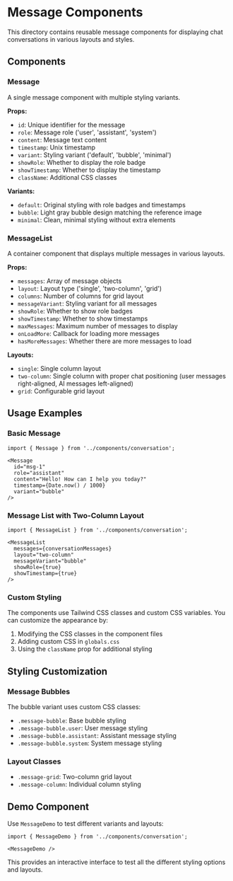# Message Components

This directory contains reusable message components for displaying chat conversations in various layouts and styles.

## Components

### Message
A single message component with multiple styling variants.

**Props:**
- `id`: Unique identifier for the message
- `role`: Message role ('user', 'assistant', 'system')
- `content`: Message text content
- `timestamp`: Unix timestamp
- `variant`: Styling variant ('default', 'bubble', 'minimal')
- `showRole`: Whether to display the role badge
- `showTimestamp`: Whether to display the timestamp
- `className`: Additional CSS classes

**Variants:**
- `default`: Original styling with role badges and timestamps
- `bubble`: Light gray bubble design matching the reference image
- `minimal`: Clean, minimal styling without extra elements

### MessageList
A container component that displays multiple messages in various layouts.

**Props:**
- `messages`: Array of message objects
- `layout`: Layout type ('single', 'two-column', 'grid')
- `columns`: Number of columns for grid layout
- `messageVariant`: Styling variant for all messages
- `showRole`: Whether to show role badges
- `showTimestamp`: Whether to show timestamps
- `maxMessages`: Maximum number of messages to display
- `onLoadMore`: Callback for loading more messages
- `hasMoreMessages`: Whether there are more messages to load

**Layouts:**
- `single`: Single column layout
- `two-column`: Single column with proper chat positioning (user messages right-aligned, AI messages left-aligned)
- `grid`: Configurable grid layout

## Usage Examples

### Basic Message
```tsx
import { Message } from '../components/conversation';

<Message
  id="msg-1"
  role="assistant"
  content="Hello! How can I help you today?"
  timestamp={Date.now() / 1000}
  variant="bubble"
/>
```

### Message List with Two-Column Layout
```tsx
import { MessageList } from '../components/conversation';

<MessageList
  messages={conversationMessages}
  layout="two-column"
  messageVariant="bubble"
  showRole={true}
  showTimestamp={true}
/>
```

### Custom Styling
The components use Tailwind CSS classes and custom CSS variables. You can customize the appearance by:

1. Modifying the CSS classes in the component files
2. Adding custom CSS in `globals.css`
3. Using the `className` prop for additional styling

## Styling Customization

### Message Bubbles
The bubble variant uses custom CSS classes:
- `.message-bubble`: Base bubble styling
- `.message-bubble.user`: User message styling
- `.message-bubble.assistant`: Assistant message styling
- `.message-bubble.system`: System message styling

### Layout Classes
- `.message-grid`: Two-column grid layout
- `.message-column`: Individual column styling

## Demo Component

Use `MessageDemo` to test different variants and layouts:

```tsx
import { MessageDemo } from '../components/conversation';

<MessageDemo />
```

This provides an interactive interface to test all the different styling options and layouts.
